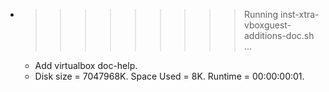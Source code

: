 * >>>>>>>>> Running inst-xtra-vboxguest-additions-doc.sh ...
  * Add virtualbox doc-help.
  * Disk size = 7047968K. Space Used = 8K. Runtime = 00:00:00:01.
